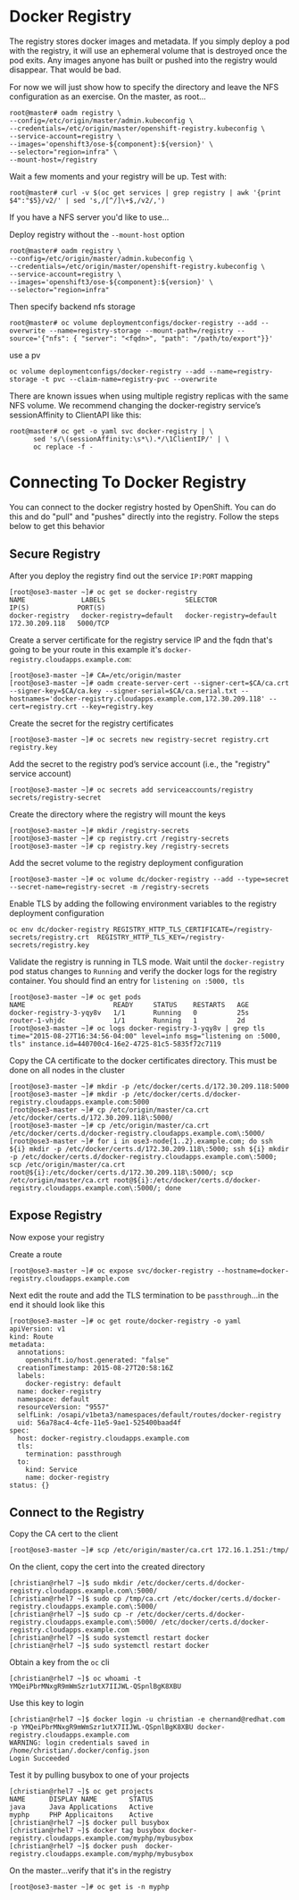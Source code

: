 # Docker Registry

The registry stores docker images and metadata. If you simply deploy a pod with the registry, it will use an ephemeral volume that is destroyed once the pod exits. Any images anyone has built or pushed into the registry would disappear. That would be bad.

For now we will just show how to specify the directory and leave the NFS configuration as an exercise. On the master, as root...

```
root@master# oadm registry \
--config=/etc/origin/master/admin.kubeconfig \
--credentials=/etc/origin/master/openshift-registry.kubeconfig \
--service-account=registry \
--images='openshift3/ose-${component}:${version}' \
--selector="region=infra" \ 
--mount-host=/registry
```


Wait a few moments and your registry will be up. Test with:
```
root@master# curl -v $(oc get services | grep registry | awk '{print $4":"$5}/v2/' | sed 's,/[^/]\+$,/v2/,')
```

If you have a NFS server you'd like to use...

Deploy registry without the `--mount-host` option
```
root@master# oadm registry \
--config=/etc/origin/master/admin.kubeconfig \
--credentials=/etc/origin/master/openshift-registry.kubeconfig \
--service-account=registry \
--images='openshift3/ose-${component}:${version}' \
--selector="region=infra" 
```

Then specify backend nfs storage
```
root@master# oc volume deploymentconfigs/docker-registry --add --overwrite --name=registry-storage --mount-path=/registry --source='{"nfs": { "server": "<fqdn>", "path": "/path/to/export"}}'
```

use a pv
```
oc volume deploymentconfigs/docker-registry --add --name=registry-storage -t pvc --claim-name=registry-pvc --overwrite
```

There are known issues when using multiple registry replicas with the same NFS volume. We recommend changing the docker-registry service’s sessionAffinity to ClientAPI like this:
```
root@master# oc get -o yaml svc docker-registry | \
      sed 's/\(sessionAffinity:\s*\).*/\1ClientIP/' | \
      oc replace -f -
```

# Connecting To Docker Registry

You can connect to the docker registry hosted by OpenShift. You can do this and do "pull" and "pushes" directly into the registry. Follow the steps below to get this behavior

## Secure Registry

After you deploy the registry find out the service `IP:PORT` mapping

```
[root@ose3-master ~]# oc get se docker-registry
NAME              LABELS                    SELECTOR                  IP(S)            PORT(S)
docker-registry   docker-registry=default   docker-registry=default   172.30.209.118   5000/TCP
```

Create a server certificate for the registry service IP and the fqdn that's going to be your route in this example it's `docker-registry.cloudapps.example.com`:

```
[root@ose3-master ~]# CA=/etc/origin/master
[root@ose3-master ~]# oadm create-server-cert --signer-cert=$CA/ca.crt --signer-key=$CA/ca.key --signer-serial=$CA/ca.serial.txt --hostnames='docker-registry.cloudapps.example.com,172.30.209.118' --cert=registry.crt --key=registry.key
```

Create the secret for the registry certificates

```
[root@ose3-master ~]# oc secrets new registry-secret registry.crt registry.key
```

Add the secret to the registry pod’s service account (i.e., the "registry" service account)

```
[root@ose3-master ~]# oc secrets add serviceaccounts/registry secrets/registry-secret
```

Create the directory where the registry will mount the keys

```
[root@ose3-master ~]# mkdir /registry-secrets
[root@ose3-master ~]# cp registry.crt /registry-secrets
[root@ose3-master ~]# cp registry.key /registry-secrets
```


Add the secret volume to the registry deployment configuration

```
[root@ose3-master ~]# oc volume dc/docker-registry --add --type=secret --secret-name=registry-secret -m /registry-secrets 
```

Enable TLS by adding the following environment variables to the registry deployment configuration

```
oc env dc/docker-registry REGISTRY_HTTP_TLS_CERTIFICATE=/registry-secrets/registry.crt  REGISTRY_HTTP_TLS_KEY=/registry-secrets/registry.key
```

Validate the registry is running in TLS mode. Wait until the `docker-registry` pod status changes to `Running` and verify the docker logs for the registry container. You should find an entry for `listening on :5000, tls`

```
[root@ose3-master ~]# oc get pods
NAME                      READY     STATUS    RESTARTS   AGE
docker-registry-3-yqy8v   1/1       Running   0          25s
router-1-vhjdc            1/1       Running   1          2d
[root@ose3-master ~]# oc logs docker-registry-3-yqy8v | grep tls
time="2015-08-27T16:34:56-04:00" level=info msg="listening on :5000, tls" instance.id=440700c4-16e2-4725-81c5-5835f72c7119 
```

Copy the CA certificate to the docker certificates directory. This must be done on all nodes in the cluster

```
[root@ose3-master ~]# mkdir -p /etc/docker/certs.d/172.30.209.118:5000
[root@ose3-master ~]# mkdir -p /etc/docker/certs.d/docker-registry.cloudapps.example.com:5000
[root@ose3-master ~]# cp /etc/origin/master/ca.crt /etc/docker/certs.d/172.30.209.118\:5000/
[root@ose3-master ~]# cp /etc/origin/master/ca.crt /etc/docker/certs.d/docker-registry.cloudapps.example.com\:5000/
[root@ose3-master ~]# for i in ose3-node{1..2}.example.com; do ssh ${i} mkdir -p /etc/docker/certs.d/172.30.209.118\:5000; ssh ${i} mkdir -p /etc/docker/certs.d/docker-registry.cloudapps.example.com\:5000; scp /etc/origin/master/ca.crt root@${i}:/etc/docker/certs.d/172.30.209.118\:5000/; scp /etc/origin/master/ca.crt root@${i}:/etc/docker/certs.d/docker-registry.cloudapps.example.com\:5000/; done
```


## Expose Registry

Now expose your registry

Create a route

```
[root@ose3-master ~]# oc expose svc/docker-registry --hostname=docker-registry.cloudapps.example.com
```

Next edit the route and add the TLS termination to be `passthrough`...in the end it should look like this
```
[root@ose3-master ~]# oc get route/docker-registry -o yaml 
apiVersion: v1
kind: Route
metadata:
  annotations:
    openshift.io/host.generated: "false"
  creationTimestamp: 2015-08-27T20:58:16Z
  labels:
    docker-registry: default
  name: docker-registry
  namespace: default
  resourceVersion: "9557"
  selfLink: /osapi/v1beta3/namespaces/default/routes/docker-registry
  uid: 56a78ac4-4cfe-11e5-9ae1-525400baad4f
spec:
  host: docker-registry.cloudapps.example.com
  tls:
    termination: passthrough
  to:
    kind: Service
    name: docker-registry
status: {}
```

## Connect to the Registry

Copy the CA cert to the client

```
[root@ose3-master ~]# scp /etc/origin/master/ca.crt 172.16.1.251:/tmp/
```

On the client, copy the cert into the created directory

```
[christian@rhel7 ~]$ sudo mkdir /etc/docker/certs.d/docker-registry.cloudapps.example.com\:5000/
[christian@rhel7 ~]$ sudo cp /tmp/ca.crt /etc/docker/certs.d/docker-registry.cloudapps.example.com\:5000/
[christian@rhel7 ~]$ sudo cp -r /etc/docker/certs.d/docker-registry.cloudapps.example.com\:5000/ /etc/docker/certs.d/docker-registry.cloudapps.example.com
[christian@rhel7 ~]$ sudo systemctl restart docker
[christian@rhel7 ~]$ sudo systemctl restart docker
```

Obtain a key from the `oc` cli

```
[christian@rhel7 ~]$ oc whoami -t
YMQeiPbrMNxgR9mWmSzr1utX7IIJWL-QSpnlBgK8XBU
```

Use this key to login

```
[christian@rhel7 ~]$ docker login -u christian -e chernand@redhat.com -p YMQeiPbrMNxgR9mWmSzr1utX7IIJWL-QSpnlBgK8XBU docker-registry.cloudapps.example.com
WARNING: login credentials saved in /home/christian/.docker/config.json
Login Succeeded
```

Test it by pulling busybox to one of your projects

```
[christian@rhel7 ~]$ oc get projects
NAME      DISPLAY NAME        STATUS
java      Java Applications   Active
myphp     PHP Applicaitons    Active
[christian@rhel7 ~]$ docker pull busybox
[christian@rhel7 ~]$ docker tag busybox docker-registry.cloudapps.example.com/myphp/mybusybox
[christian@rhel7 ~]$ docker push  docker-registry.cloudapps.example.com/myphp/mybusybox
```

On the master...verify that it's in the registry

```
[root@ose3-master ~]# oc get is -n myphp
```
